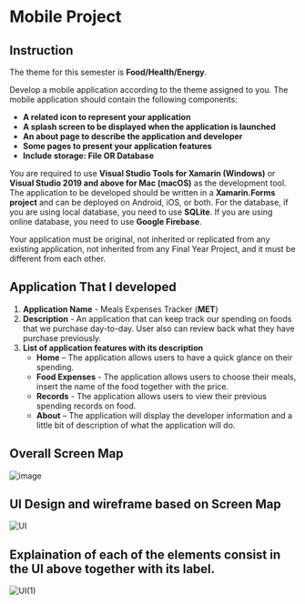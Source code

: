# Mobile Project

## Instruction
The theme for this semester is **Food/Health/Energy**.

Develop a mobile application according to the theme assigned to you. The mobile 
application should contain the following components:

+ **A related icon to represent your application**
+ **A splash screen to be displayed when the application is launched**
+ **An about page to describe the application and developer**
+ **Some pages to present your application features**
+ **Include storage: File OR Database**

You are required to use **Visual Studio Tools for Xamarin (Windows)** or **Visual 
Studio 2019 and above for Mac (macOS)** as the development tool. The application to 
be developed should be written in a **Xamarin.Forms project** and can be deployed on 
Android, iOS, or both. For the database, if you are using local database, you need to 
use **SQLite**. If you are using online database, you need to use **Google Firebase**.

Your application must be original, not inherited or replicated from any existing 
application, not inherited from any Final Year Project, and it must be different from
each other.

## Application That I developed
1. **Application Name** - Meals Expenses Tracker (**MET**)
2. **Description** - An application that can keep track our spending on foods that we purchase day-to-day. User also can review back what they have purchase previously.
3. **List of application features with its description** 
   + **Home** – The application allows users to have a quick glance on their spending.
   + **Food Expenses** - The application allows users to choose their meals, insert the name of the food together with the price.
   + **Records** - The application allows users to view their previous spending records on food.
   + **About** – The application will display the developer information and a little bit of description of what the application will do.

## Overall Screen Map
![image](https://user-images.githubusercontent.com/130138046/234537141-5c31edc2-8d5c-4ef7-b806-a4d6ec0c4fd6.png)

## UI Design and wireframe based on Screen Map
![UI](https://user-images.githubusercontent.com/130138046/234538763-46fc0b10-157f-48c5-930d-df13f4f805b2.png)

## Explaination of each of the elements consist in the UI above together with its label.

![UI(1)](https://user-images.githubusercontent.com/130138046/234539079-44b3891b-89dc-4c77-a2fc-5f8a0b32db87.png)

